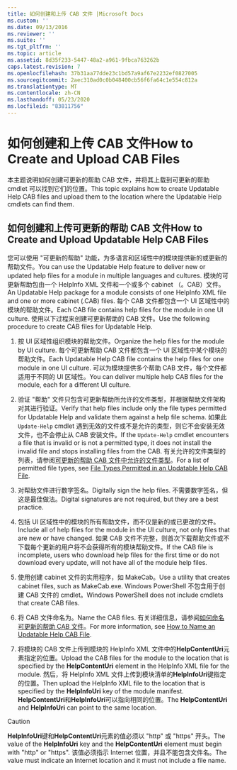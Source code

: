 ```yaml
---
title: 如何创建和上传 CAB 文件 |Microsoft Docs
ms.custom: ''
ms.date: 09/13/2016
ms.reviewer: ''
ms.suite: ''
ms.tgt_pltfrm: ''
ms.topic: article
ms.assetid: 8d35f233-5447-48a2-a961-9fbca763262b
caps.latest.revision: 7
ms.openlocfilehash: 37b31aa77dde23c1bd57a9af67e2232ef0827005
ms.sourcegitcommit: 2aec310ad0c0b048400cb56f6fa64c1e554c812a
ms.translationtype: MT
ms.contentlocale: zh-CN
ms.lasthandoff: 05/23/2020
ms.locfileid: "83811756"
---
```

# <a name="how-to-create-and-upload-cab-files"></a><span data-ttu-id="855db-102">如何创建和上传 CAB 文件</span><span class="sxs-lookup"><span data-stu-id="855db-102">How to Create and Upload CAB Files</span></span>

<span data-ttu-id="855db-103">本主题说明如何创建可更新的帮助 CAB 文件，并将其上载到可更新的帮助 cmdlet 可以找到它们的位置。</span><span class="sxs-lookup"><span data-stu-id="855db-103">This topic explains how to create Updatable Help CAB files and upload them to the location where the Updatable Help cmdlets can find them.</span></span>

## <a name="how-to-create-and-upload-updatable-help-cab-files"></a><span data-ttu-id="855db-104">如何创建和上传可更新的帮助 CAB 文件</span><span class="sxs-lookup"><span data-stu-id="855db-104">How to Create and Upload Updatable Help CAB Files</span></span>

<span data-ttu-id="855db-105">您可以使用 "可更新的帮助" 功能，为多语言和区域性中的模块提供新的或更新的帮助文件。</span><span class="sxs-lookup"><span data-stu-id="855db-105">You can use the Updatable Help feature to deliver new or updated help files for a module in multiple languages and cultures.</span></span> <span data-ttu-id="855db-106">模块的可更新帮助包由一个 HelpInfo XML 文件和一个或多个 cabinet （。CAB）文件。</span><span class="sxs-lookup"><span data-stu-id="855db-106">An Updatable Help package for a module consists of one HelpInfo XML file and one or more cabinet (.CAB) files.</span></span> <span data-ttu-id="855db-107">每个 CAB 文件都包含一个 UI 区域性中的模块的帮助文件。</span><span class="sxs-lookup"><span data-stu-id="855db-107">Each CAB file contains help files for the module in one UI culture.</span></span> <span data-ttu-id="855db-108">使用以下过程来创建可更新帮助的 CAB 文件。</span><span class="sxs-lookup"><span data-stu-id="855db-108">Use the following procedure to create CAB files for Updatable Help.</span></span>

1. <span data-ttu-id="855db-109">按 UI 区域性组织模块的帮助文件。</span><span class="sxs-lookup"><span data-stu-id="855db-109">Organize the help files for the module by UI culture.</span></span> <span data-ttu-id="855db-110">每个可更新帮助 CAB 文件都包含一个 UI 区域性中某个模块的帮助文件。</span><span class="sxs-lookup"><span data-stu-id="855db-110">Each Updatable Help CAB file contains the help files for one module in one UI culture.</span></span> <span data-ttu-id="855db-111">可以为模块提供多个帮助 CAB 文件，每个文件都适用于不同的 UI 区域性。</span><span class="sxs-lookup"><span data-stu-id="855db-111">You can deliver multiple help CAB files for the module, each for a different UI culture.</span></span>

2. <span data-ttu-id="855db-112">验证 "帮助" 文件只包含可更新帮助所允许的文件类型，并根据帮助文件架构对其进行验证。</span><span class="sxs-lookup"><span data-stu-id="855db-112">Verify that help files include only the file types permitted for Updatable Help and validate them against a help file schema.</span></span> <span data-ttu-id="855db-113">如果此 `Update-Help` cmdlet 遇到无效的文件或不是允许的类型，则它不会安装无效文件，也不会停止从 CAB 安装文件。</span><span class="sxs-lookup"><span data-stu-id="855db-113">If the `Update-Help` cmdlet encounters a file that is invalid or is not a permitted type, it does not install the invalid file and stops installing files from the CAB.</span></span> <span data-ttu-id="855db-114">有关允许的文件类型的列表，请参阅[可更新的帮助 CAB 文件中允许的文件类型](./file-types-permitted-in-an-updatable-help-cab-file.md)。</span><span class="sxs-lookup"><span data-stu-id="855db-114">For a list of permitted file types, see [File Types Permitted in an Updatable Help CAB File](./file-types-permitted-in-an-updatable-help-cab-file.md).</span></span>

3. <span data-ttu-id="855db-115">对帮助文件进行数字签名。</span><span class="sxs-lookup"><span data-stu-id="855db-115">Digitally sign the help files.</span></span> <span data-ttu-id="855db-116">不需要数字签名，但这是最佳做法。</span><span class="sxs-lookup"><span data-stu-id="855db-116">Digital signatures are not required, but they are a best practice.</span></span>

4. <span data-ttu-id="855db-117">包括 UI 区域性中的模块的所有帮助文件，而不仅是新的或已更改的文件。</span><span class="sxs-lookup"><span data-stu-id="855db-117">Include all of help files for the module in the UI culture, not only files that are new or have changed.</span></span> <span data-ttu-id="855db-118">如果 CAB 文件不完整，则首次下载帮助文件或不下载每个更新的用户将不会获得所有的模块帮助文件。</span><span class="sxs-lookup"><span data-stu-id="855db-118">If the CAB file is incomplete, users who download help files for the first time or do not download every update, will not have all of the module help files.</span></span>

5. <span data-ttu-id="855db-119">使用创建 cabinet 文件的实用程序，如 MakeCab。</span><span class="sxs-lookup"><span data-stu-id="855db-119">Use a utility that creates cabinet files, such as MakeCab.exe.</span></span> <span data-ttu-id="855db-120">Windows PowerShell 不包含用于创建 CAB 文件的 cmdlet。</span><span class="sxs-lookup"><span data-stu-id="855db-120">Windows PowerShell does not include cmdlets that create CAB files.</span></span>

6. <span data-ttu-id="855db-121">将 CAB 文件命名为。</span><span class="sxs-lookup"><span data-stu-id="855db-121">Name the CAB files.</span></span> <span data-ttu-id="855db-122">有关详细信息，请参阅[如何命名可更新的帮助 CAB 文件](./how-to-name-an-updatable-help-cab-file.md)。</span><span class="sxs-lookup"><span data-stu-id="855db-122">For more information, see [How to Name an Updatable Help CAB File](./how-to-name-an-updatable-help-cab-file.md).</span></span>

7. <span data-ttu-id="855db-123">将模块的 CAB 文件上传到模块的 HelpInfo XML 文件中的**HelpContentUri**元素指定的位置。</span><span class="sxs-lookup"><span data-stu-id="855db-123">Upload the CAB files for the module to the location that is specified by the **HelpContentUri** element in the HelpInfo XML file for the module.</span></span> <span data-ttu-id="855db-124">然后，将 HelpInfo XML 文件上传到模块清单的**HelpInfoUri**键指定的位置。</span><span class="sxs-lookup"><span data-stu-id="855db-124">Then upload the HelpInfo XML file to the location that is specified by the **HelpInfoUri** key of the module manifest.</span></span> <span data-ttu-id="855db-125">**HelpContentUri**和**HelpInfoUri**可以指向相同的位置。</span><span class="sxs-lookup"><span data-stu-id="855db-125">The **HelpContentUri** and **HelpInfoUri** can point to the same location.</span></span>

> [!CAUTION]
> <span data-ttu-id="855db-126">**HelpInfoUri**键和**HelpContentUri**元素的值必须以 "http" 或 "https" 开头。</span><span class="sxs-lookup"><span data-stu-id="855db-126">The value of the **HelpInfoUri** key and the **HelpContentUri** element must begin with "http" or "https".</span></span> <span data-ttu-id="855db-127">该值必须指示 Internet 位置，并且不能包含文件名。</span><span class="sxs-lookup"><span data-stu-id="855db-127">The value must indicate an Internet location and it must not include a file name.</span></span>
